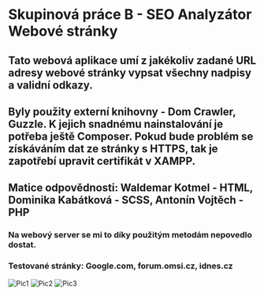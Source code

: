 # Skupinová práce B - SEO Analyzátor Webové stránky
## Tato webová aplikace umí z jakékoliv zadané URL adresy webové stránky vypsat všechny nadpisy a validní odkazy.
## Byly použity externí knihovny - Dom Crawler, Guzzle. K jejich snadnému nainstalování je potřeba ještě Composer. Pokud bude problém se získáváním dat ze stránky s HTTPS, tak je zapotřebí upravit certifikát v XAMPP.
## Matice odpovědnosti: Waldemar Kotmel - HTML, Dominika Kabátková - SCSS, Antonín Vojtěch - PHP
### Na webový server se mi to díky použitým metodám nepovedlo dostat.
### Testované stránky: Google.com, forum.omsi.cz, idnes.cz
![Pic1](https://ctrlv.cz/shots/2020/04/14/H7Di.png)
![Pic2](https://ctrlv.cz/shots/2020/04/14/UwOI.png)
![Pic3](https://ctrlv.cz/shots/2020/04/14/NYuQ.png)
